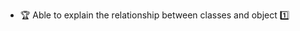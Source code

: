 * <span id="outcome-classes-basics-one">:trophy: Able to explain the relationship between classes and object  :one:</span>
